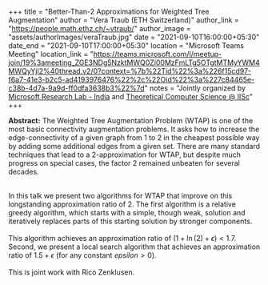 +++
title = "Better-Than-2 Approximations for Weighted Tree Augmentation"
author = "Vera Traub (ETH Switzerland)"
author_link = "https://people.math.ethz.ch/~vtraub/"
author_image = "assets/authorImages/veraTraub.jpg"
date = "2021-09-10T16:00:00+05:30"
date_end = "2021-09-10T17:00:00+05:30"
location = "Microsoft Teams Meeting"
location_link = "https://teams.microsoft.com/l/meetup-join/19%3ameeting_ZGE3NDg5NzktMWQ0Zi00MzFmLTg5OTgtMTMyYWM4MWQyYjI2%40thread.v2/0?context=%7b%22Tid%22%3a%226f15cd97-f6a7-41e3-b2c5-ad4193976476%22%2c%22Oid%22%3a%227c84465e-c38b-4d7a-9a9d-ff0dfa3638b3%22%7d"
notes = "Jointly organized by <a href = "https://www.microsoft.com/en-us/research/lab/microsoft-research-india/" target= "_blank">Microsoft Research Lab - India</a> and <a href='https://www.csa.iisc.ac.in/theoretical-computer-science/' target= "_blank">Theoretical Computer Science @ IISc</a>"
+++

<b>Abstract:</b>
The Weighted Tree Augmentation Problem (WTAP) is one of the most basic connectivity augmentation
problems.
It asks how to increase the edge-connectivity of a given graph from 1 to 2 in the cheapest possible way by adding
some additional edges from a given set.
There are many standard techniques that lead to a 2-approximation for WTAP, but despite much
progress on special cases, the factor 2 remained unbeaten for several decades.
<br><br>

In this talk we present two algorithms for WTAP that improve on this longstanding approximation ratio of 2.
The first algorithm is a relative greedy algorithm, which starts with a simple, though weak, solution and iteratively
replaces parts of this starting solution by stronger components.
<br><br>
This algorithm achieves an approximation ratio of $(1 + \ln(2) + \epsilon) < 1.7$.
Second, we present a local search algorithm that achieves an approximation ratio of $1.5 + \epsilon$
(for any constant $epsilon > 0$).
<br><br>
This is joint work with Rico Zenklusen.